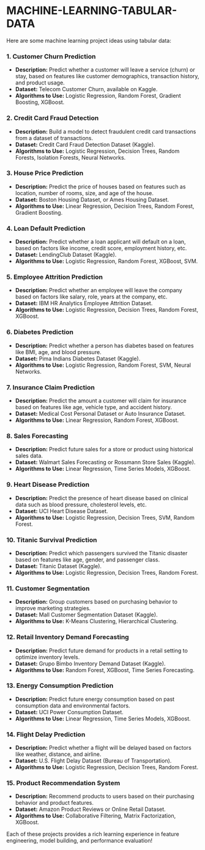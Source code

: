 # MACHINE-LEARNING-TABULAR-DATA

Here are some machine learning project ideas using tabular data:

### 1. **Customer Churn Prediction**
   - **Description:** Predict whether a customer will leave a service (churn) or stay, based on features like customer demographics, transaction history, and product usage.
   - **Dataset:** Telecom Customer Churn, available on Kaggle.
   - **Algorithms to Use:** Logistic Regression, Random Forest, Gradient Boosting, XGBoost.

### 2. **Credit Card Fraud Detection**
   - **Description:** Build a model to detect fraudulent credit card transactions from a dataset of transactions.
   - **Dataset:** Credit Card Fraud Detection Dataset (Kaggle).
   - **Algorithms to Use:** Logistic Regression, Decision Trees, Random Forests, Isolation Forests, Neural Networks.

### 3. **House Price Prediction**
   - **Description:** Predict the price of houses based on features such as location, number of rooms, size, and age of the house.
   - **Dataset:** Boston Housing Dataset, or Ames Housing Dataset.
   - **Algorithms to Use:** Linear Regression, Decision Trees, Random Forest, Gradient Boosting.

### 4. **Loan Default Prediction**
   - **Description:** Predict whether a loan applicant will default on a loan, based on factors like income, credit score, employment history, etc.
   - **Dataset:** LendingClub Dataset (Kaggle).
   - **Algorithms to Use:** Logistic Regression, Random Forest, XGBoost, SVM.

### 5. **Employee Attrition Prediction**
   - **Description:** Predict whether an employee will leave the company based on factors like salary, role, years at the company, etc.
   - **Dataset:** IBM HR Analytics Employee Attrition Dataset.
   - **Algorithms to Use:** Logistic Regression, Decision Trees, Random Forest, XGBoost.

### 6. **Diabetes Prediction**
   - **Description:** Predict whether a person has diabetes based on features like BMI, age, and blood pressure.
   - **Dataset:** Pima Indians Diabetes Dataset (Kaggle).
   - **Algorithms to Use:** Logistic Regression, Random Forest, SVM, Neural Networks.

### 7. **Insurance Claim Prediction**
   - **Description:** Predict the amount a customer will claim for insurance based on features like age, vehicle type, and accident history.
   - **Dataset:** Medical Cost Personal Dataset or Auto Insurance Dataset.
   - **Algorithms to Use:** Linear Regression, Random Forest, XGBoost.

### 8. **Sales Forecasting**
   - **Description:** Predict future sales for a store or product using historical sales data.
   - **Dataset:** Walmart Sales Forecasting or Rossmann Store Sales (Kaggle).
   - **Algorithms to Use:** Linear Regression, Time Series Models, XGBoost.

### 9. **Heart Disease Prediction**
   - **Description:** Predict the presence of heart disease based on clinical data such as blood pressure, cholesterol levels, etc.
   - **Dataset:** UCI Heart Disease Dataset.
   - **Algorithms to Use:** Logistic Regression, Decision Trees, SVM, Random Forest.

### 10. **Titanic Survival Prediction**
   - **Description:** Predict which passengers survived the Titanic disaster based on features like age, gender, and passenger class.
   - **Dataset:** Titanic Dataset (Kaggle).
   - **Algorithms to Use:** Logistic Regression, Decision Trees, Random Forest.

### 11. **Customer Segmentation**
   - **Description:** Group customers based on purchasing behavior to improve marketing strategies.
   - **Dataset:** Mall Customer Segmentation Dataset (Kaggle).
   - **Algorithms to Use:** K-Means Clustering, Hierarchical Clustering.

### 12. **Retail Inventory Demand Forecasting**
   - **Description:** Predict future demand for products in a retail setting to optimize inventory levels.
   - **Dataset:** Grupo Bimbo Inventory Demand Dataset (Kaggle).
   - **Algorithms to Use:** Random Forest, XGBoost, Time Series Forecasting.

### 13. **Energy Consumption Prediction**
   - **Description:** Predict future energy consumption based on past consumption data and environmental factors.
   - **Dataset:** UCI Power Consumption Dataset.
   - **Algorithms to Use:** Linear Regression, Time Series Models, XGBoost.

### 14. **Flight Delay Prediction**
   - **Description:** Predict whether a flight will be delayed based on factors like weather, distance, and airline.
   - **Dataset:** U.S. Flight Delay Dataset (Bureau of Transportation).
   - **Algorithms to Use:** Logistic Regression, Decision Trees, Random Forest.

### 15. **Product Recommendation System**
   - **Description:** Recommend products to users based on their purchasing behavior and product features.
   - **Dataset:** Amazon Product Reviews or Online Retail Dataset.
   - **Algorithms to Use:** Collaborative Filtering, Matrix Factorization, XGBoost.

Each of these projects provides a rich learning experience in feature engineering, model building, and performance evaluation!